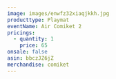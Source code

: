 ```yaml
---
image: images/enwfz32xiaqjkkh.jpg
producttype: Playmat
eventName: Air Comiket 2
pricings:
  - quantity: 1
    price: 65
onsale: false
asin: bbczJZ6jZ
merchandise: comiket
---
```

